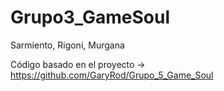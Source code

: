 # Grupo3_GameSoul
Sarmiento, Rigoni, Murgana

Código basado en el proyecto -> https://github.com/GaryRod/Grupo_5_Game_Soul
